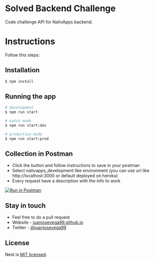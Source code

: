 # Solved Backend Challenge
Code challenge API for NativApps backend.

# Instructions
Follow this steps:

## Installation

```bash
$ npm install
```

## Running the app

```bash
# development
$ npm run start

# watch mode
$ npm run start:dev

# production mode
$ npm run start:prod
```

## Collection in Postman
- Click the button and follow instructions to save in your postman
- Select nativapps_development like environment (you can use url like http://localhost:3000 or default deployed on heroku)
- Every request have a description with the info to work

[![Run in Postman](https://run.pstmn.io/button.svg)](https://app.getpostman.com/run-collection/e66f724415b28e423b56#?env%5Bnativapps_development%5D=W3sia2V5IjoidXJsIiwidmFsdWUiOiJodHRwczovL3Rlc3QtbmF0aXZhcHBzLmhlcm9rdWFwcC5jb20iLCJlbmFibGVkIjp0cnVlfSx7ImtleSI6IiIsInZhbHVlIjoiaHR0cDovL2xvY2FsaG9zdDozMDAwIiwiZW5hYmxlZCI6dHJ1ZX1d)

## Stay in touch

- Feel free to do a pull request
- Website - [juanjosevega99.github.io](https://juanjosevega99.github.io/)
- Twitter - [@juanjosevega99](https://twitter.com/juanjosevega99)

## License

  Nest is [MIT licensed](LICENSE).
